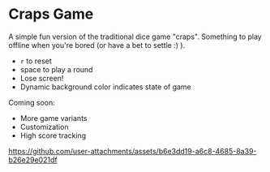 # Craps Game
A simple fun version of the traditional dice game "craps". Something to play offline when you're bored (or have a bet to settle :) ). 
- `r` to reset
- space to play a round
- Lose screen!
- Dynamic background color indicates state of game

Coming soon:
- More game variants
- Customization
- High score tracking



https://github.com/user-attachments/assets/b6e3dd19-a6c8-4685-8a39-b26e29e021df

